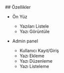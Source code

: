 ## Özellikler

- Ön Yüz
	- Yazıları Listele
	- Yazı Görüntüle


- Admin panel
	- Kullanıcı Kayıt/Giriş
	- Yazı Ekleme
	- Yazı Düzenleme
	- Yazı Listeleme

